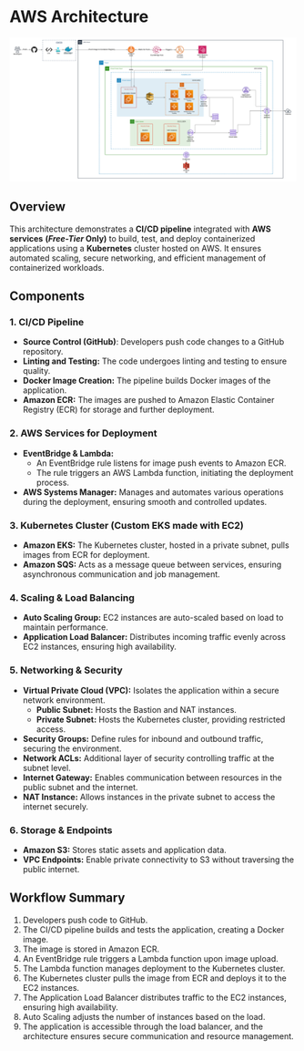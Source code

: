 # AWS Architecture

![AWS Architecture](Architecture.png "AWS Architecture")

## Overview

This architecture demonstrates a **CI/CD pipeline** integrated with **AWS services** **(_Free-Tier_ Only)** to build, test, and deploy containerized applications using a **Kubernetes** cluster hosted on AWS. It ensures automated scaling, secure networking, and efficient management of containerized workloads.

## Components

### 1. CI/CD Pipeline

- **Source Control (GitHub)**: Developers push code changes to a GitHub repository.
- **Linting and Testing:** The code undergoes linting and testing to ensure quality.
- **Docker Image Creation:** The pipeline builds Docker images of the application.
- **Amazon ECR:** The images are pushed to Amazon Elastic Container Registry (ECR) for storage and further deployment.

### 2. AWS Services for Deployment

- **EventBridge & Lambda:**
  - An EventBridge rule listens for image push events to Amazon ECR.
  - The rule triggers an AWS Lambda function, initiating the deployment process.
- **AWS Systems Manager:** Manages and automates various operations during the deployment, ensuring smooth and controlled updates.

### 3. Kubernetes Cluster (Custom EKS made with EC2)

- **Amazon EKS:** The Kubernetes cluster, hosted in a private subnet, pulls images from ECR for deployment.
- **Amazon SQS:** Acts as a message queue between services, ensuring asynchronous communication and job management.

### 4. Scaling & Load Balancing

- **Auto Scaling Group:** EC2 instances are auto-scaled based on load to maintain performance.
- **Application Load Balancer:** Distributes incoming traffic evenly across EC2 instances, ensuring high availability.

### 5. Networking & Security

- **Virtual Private Cloud (VPC):** Isolates the application within a secure network environment.
  - **Public Subnet:** Hosts the Bastion and NAT instances.
  - **Private Subnet:** Hosts the Kubernetes cluster, providing restricted access.
- **Security Groups:** Define rules for inbound and outbound traffic, securing the environment.
- **Network ACLs:** Additional layer of security controlling traffic at the subnet level.
- **Internet Gateway:** Enables communication between resources in the public subnet and the internet.
- **NAT Instance:** Allows instances in the private subnet to access the internet securely.

### 6. Storage & Endpoints

- **Amazon S3:** Stores static assets and application data.
- **VPC Endpoints:** Enable private connectivity to S3 without traversing the public internet.

## Workflow Summary

1.  Developers push code to GitHub.
2.  The CI/CD pipeline builds and tests the application, creating a Docker image.
3.  The image is stored in Amazon ECR.
4.  An EventBridge rule triggers a Lambda function upon image upload.
5.  The Lambda function manages deployment to the Kubernetes cluster.
6.  The Kubernetes cluster pulls the image from ECR and deploys it to the EC2 instances.
7.  The Application Load Balancer distributes traffic to the EC2 instances, ensuring high availability.
8.  Auto Scaling adjusts the number of instances based on the load.
9.  The application is accessible through the load balancer, and the architecture ensures secure communication and resource management.
